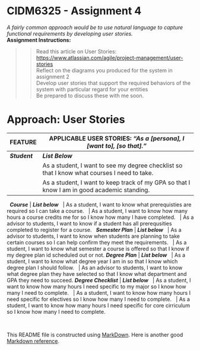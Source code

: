 # CIDM6325 - Assignment 4
*A fairly common approach would be to use natural language to capture functional requirements by developing user stories.*<br>
**Assignment Instructions:**
>>Read this article on User Stories: https://www.atlassian.com/agile/project-management/user-stories<br>
>>Reflect on the diagrams you produced for the system in assignment 2<br>
>>Develop user stories that support the required behaviors of the system with particular regard for your entities<br>
>>Be prepared to discuss these with me soon.<br>



# Approach: User Stories

FEATURE                      | APPLICABLE USER STORIES: *“As a [persona], I [want to], [so that].”*
---                          | ---
***Student***                | ***List Below***
&nbsp;        | As a student, I want to see my degree checklist so that I know what courses I need to take.
&nbsp;        | As a student, I want to keep track of my GPA so that I know I am in good academic standing.
&nbsp;
***Course***                 | ***List below***
&nbsp;        | As a student, I want to know what prerequisties are required so I can take a course.
&nbsp;        | As a student, I want to know how many hours a course credits me for so I know how many I have completed.
&nbsp;        | As a advisor to students, I want to know if a student has all prerequsities completed to register for a course.
&nbsp;
***Semester Plan***          | ***List below***
&nbsp;        | As a advisor to students, I want to know when students are planning to take certain courses so I can help confirm they meet the requirements.
&nbsp;        | As a student, I want to know what semester a course is offered so that I know if my degree plan id scheduled out or not.
***Degree Plan***          | ***List below***
&nbsp;        | As a student, I want to know what degree year I am in so that I know which degree plan I should follow.
&nbsp;        | As an advisor to students, I want to know what degree plan they have selected so that I know what department and GPA they need to succeed.
***Degree Checklist***          | ***List below***
&nbsp;        | As a student, I want to know how many hours I need specific to my major so I know how many I need to complete.
&nbsp;        | As a student, I want to know how many hours I need specific for electives so I know how many I need to complete.
&nbsp;        | As a student, I want to know how many hours I need specific for core cirriculum so I know how many I need to complete.

&nbsp;

This README file is constructed using [MarkDown](https://www.markdownguide.org/basic-syntax).  Here is another good [Markdown reference](https://commonmark.org/help/).
